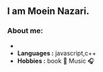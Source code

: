 
## I am Moein Nazari.
 
### About me:

-  	
-  **Languages :** javascript,c++
-  **Hobbies :** book :book:   Music :headphones:
